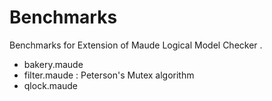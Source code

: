 # Benchmarks 
Benchmarks for Extension of Maude Logical Model Checker .
- bakery.maude
- filter.maude : Peterson's Mutex algorithm
- qlock.maude